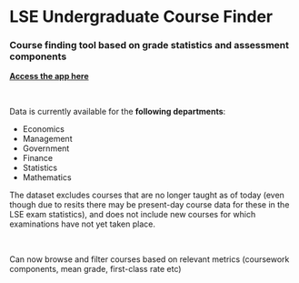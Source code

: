 # LSE Undergraduate Course Finder

### Course finding tool based on grade statistics and assessment components

**[Access the app here](https://lse-course-finder.streamlit.app/)**

<br/>

Data is currently available for the **following departments**: 
- Economics
- Management
- Government
- Finance
- Statistics
- Mathematics

The dataset excludes courses that are no longer taught as of today (even though due to resits there may be present-day course data for these in the LSE exam statistics), and does not include new courses for which examinations have not yet taken place. 

<br/>

Can now browse and filter courses based on relevant metrics (coursework components, mean grade, first-class rate etc)
